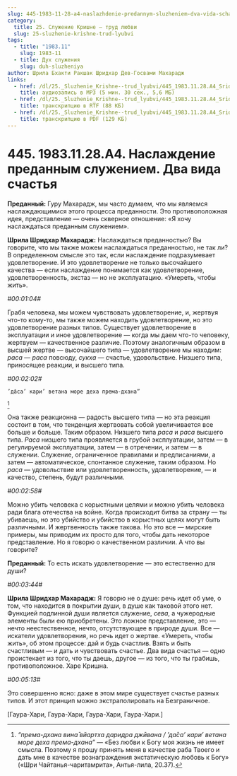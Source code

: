 ```yaml
---
slug: 445-1983-11-28-a4-naslazhdenie-predannym-sluzheniem-dva-vida-schastya
category:
  title: 25. Служение Кришне — труд любви
  slug: 25-sluzhenie-krishne-trud-lyubvi
tags:
  - title: "1983.11"
    slug: 1983-11
  - title: Дух служения
    slug: duh-sluzheniya
author: Шрила Бхакти Ракшак Шридхар Дев-Госвами Махарадж
links:
  - href: /dl/25._Sluzhenie_Krishne--trud_lyubvi/445_1983.11.28.A4_SridharMj_Naslazhdenie_predannym_sluzheniem__Dva_vida_schastja.mp3
    title: аудиозапись в MP3 (5 мин. 30 сек., 5,6 МБ)
  - href: /dl/25._Sluzhenie_Krishne--trud_lyubvi/445_1983.11.28.A4_SridharMj_Naslazhdenie_predannym_sluzheniem__Dva_vida_schastja.rtf
    title: транскрипцию в RTF (88 КБ)
  - href: /dl/25._Sluzhenie_Krishne--trud_lyubvi/445_1983.11.28.A4_SridharMj_Naslazhdenie_predannym_sluzheniem__Dva_vida_schastja.pdf
    title: транскрипцию в PDF (129 КБ)
---
```


# 445. 1983.11.28.A4. Наслаждение преданным служением. Два вида счастья

**Преданный:** Гуру Махарадж, мы часто думаем, что мы являемся наслаждающимися этого процесса преданности. Это противоположная идея, представление — очень скверное отношение: «Я хочу наслаждаться преданным служением».

**Шрила Шридхар Махарадж:** Наслаждаться преданностью? Вы говорите, что мы также можем наслаждаться преданностью, не так ли? В определенном смысле это так, если наслаждение подразумевает удовлетворение. И это удовлетворение не только высочайшего качества — если наслаждение понимается как удовлетворение, удовлетворенность, экстаз — но не эксплуатацию. «Умереть, чтобы жить».

*#00:01:04#*

Грабя человека, мы можем чувствовать удовлетворение, и, жертвуя что-то кому-то, мы также можем находить удовлетворение, но это удовлетворение разных типов. Существует удовлетворение в эксплуатации и иное удовлетворение — когда мы даем что-то человеку, жертвуем — качественное различие. Поэтому аналогичным образом в высшей жертве — высочайшего типа — удовлетворение мы находим: *раса* — *раса* повсюду, *сукха* — счастье, удовольствие. Низшего типа, приносящее реакции, и высшего типа.

*#00:02:02#*

    ’да̄са’ кари’ ветана море деха према-дхана”
[^_ftn1]

Она также реакционна — радость высшего типа — но эта реакция состоит в том, что тенденция жертвовать собой увеличивается все больше и больше. Таким образом. Низшего типа *раса* и *раса* высшего типа. *Раса* низшего типа проявляется в грубой эксплуатации, затем — в регулируемой эксплуатации, затем — в отречении, и затем — в служении. Служение, ограниченное правилами и предписаниями, а затем — автоматическое, спонтанное служение, таким образом. Но *раса* — удовольствие или удовлетворенность, удовлетворение, — и качество, степень, будут различными.

*#00:02:58#*

Можно убить человека с корыстными целями и можно убить человека ради блага отечества на войне. Когда происходит битва за страну — ты убиваешь, но это убийство и убийство в корыстных целях могут быть различными. И жертвенность также такова. Но это все — мирские примеры, мы приводим их просто для того, чтобы дать некоторое представление. Но я говорю о качественном различии. А что вы говорите?

**Преданный:** То есть искать удовлетворение — это естественно для души?

*#00:03:44#*

**Шрила Шридхар Махарадж:** Я говорю не о душе: речь идет об уме, о том, что находится в покрытии души, в душе как таковой этого нет. Функцией подлинной души является служение, *сева*, а чужеродные элементы были ею приобретены. Это ложное представление, это — нечто неестественное, нечто, отсутствующее в природе души. Все — искатели удовлетворения, но речь идет о жертве. «Умереть, чтобы жить», об этом процессе: дай и будь счастлив. Взять и быть счастливым — и дать и чувствовать счастье. Два вида счастья — одно проистекает из того, что ты даешь, другое — из того, что ты грабишь, противоположное. Харе Кришна.

*#00:05:13#*

Это совершенно ясно: даже в этом мире существует счастье разных типов. И этот принцип можно экстраполировать на Безграничное.

[Гаура-Хари, Гаура-Хари, Гаура-Хари, Гаура-Хари.]



[^_ftn1]: *“према-дхана вина̄ вйартха даридра джӣвана / ’да̄са’ кари’ ветана море деха према-дхана”* — «Без любви к Богу моя жизнь не имеет смысла. Поэтому я прошу принять меня в качестве раба Твоего и дать мне в качестве вознаграждения экстатическую любовь к Богу» («Шри Чайтанья-чаритамрита», Антья-лила, 20.37).

